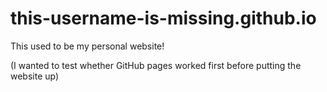 # this-username-is-missing.github.io
This used to be my personal website!

(I wanted to test whether GitHub pages worked first before putting the website up)
